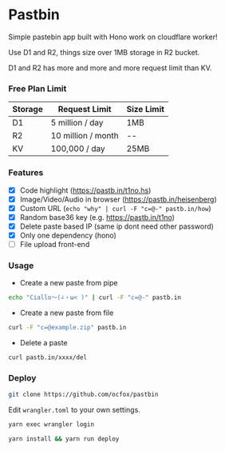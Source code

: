 # Pastbin

Simple pastebin app built with Hono work on cloudflare worker!

Use D1 and R2, things size over 1MB storage in R2 bucket.

D1 and R2 has more and more and more request limit than KV.

### Free Plan Limit
| Storage | Request Limit      | Size Limit |
| ------- | ------------------ | ---------- |
| D1      | 5 million / day    | 1MB        |
| R2      | 10 million / month | --         |
| KV      | 100,000 / day      | 25MB       |


### Features

- [x] Code highlight (https://pastb.in/t1no.hs)
- [x] Image/Video/Audio in browser (https://pastb.in/heisenberg)
- [x] Custom URL (`echo "why" | curl -F "c=@-" pastb.in/how`)
- [x] Random base36 key (e.g. https://pastb.in/t1no)
- [x] Delete paste based IP (same ip dont need other password)
- [x] Only one dependency (hono) 
- [ ] File upload front-end

### Usage

- Create a new paste from pipe
```bash
echo "Ciallo～(∠・ω< )" | curl -F "c=@-" pastb.in
```

- Create a new paste from file
```bash
curl -F "c=@example.zip" pastb.in
```

- Delete a paste
```bash
curl pastb.in/xxxx/del
```

### Deploy

```bash
git clone https://github.com/ocfox/pastbin
```
Edit `wrangler.toml` to your own settings.

```bash
yarn exec wrangler login

yarn install && yarn run deploy
```
